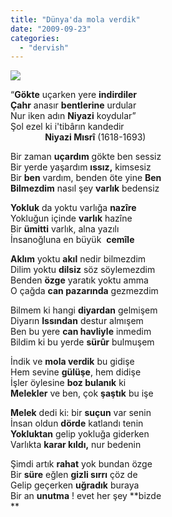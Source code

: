 ```yaml
---
title: "Dünya'da mola verdik"
date: "2009-09-23"
categories: 
  - "dervish"
---
```


![](/uploads/image/niyazi.jpg)

“**Gökte** uçarken yere **indirdiler  
Çahr** anasır **bentlerine** urdular  
Nur iken adın **Niyazi** koydular”  
Şol ezel ki i'tibârın kandedir  
              **Niyazi Mısrî** (1618-1693)

Bir zaman **uçardım** gökte ben sessiz  
Bir yerde yaşardım **ıssız,** kimsesiz  
Bir **ben** vardım, benden öte yine **Ben  
Bilmezdim** nasıl şey **varlık** bedensiz

**Yokluk** da yoktu varlığa **nazîre**  
Yokluğun içinde **varlık** hazîne  
Bir **ümitti** varlık, alna yazılı  
İnsanoğluna en büyük  **cemîle**

**Aklım** yoktu **akıl** nedir bilmezdim  
Dilim yoktu **dilsiz** söz söylemezdim  
Benden **özge** yaratık yoktu amma  
O çağda **can pazarında** gezmezdim

Bilmem ki hangi **diyardan** gelmişem  
Diyarın **Issından** destur almışem  
Ben bu yere **can havliyle** inmedim  
Bildim ki bu yerde **sürûr** bulmuşem

İndik ve **mola verdik** bu gidişe  
Hem sevine **gülüşe**, hem didişe  
İşler öylesine **boz bulanık** ki  
**Melekler** ve ben, çok **şaştık** bu işe

**Melek** dedi ki: bir **suçun** var senin  
İnsan oldun **dörde** katlandı tenin  
**Yokluktan** gelip yokluğa giderken  
Varlıkta **karar kıldı,** nur bedenin  

Şimdi artık **rahat** yok bundan özge  
Bir **süre** eğlen **gizli sırrı** çöz de  
Gelip geçerken **uğradık** buraya  
Bir an **unutma** ! evet her şey **bizde  
**
